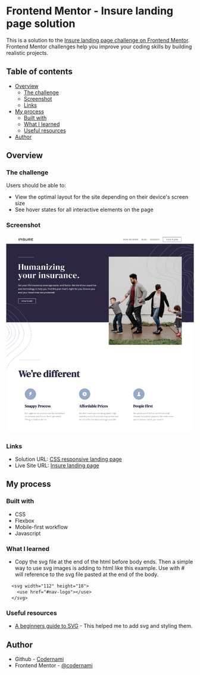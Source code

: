 # Frontend Mentor - Insure landing page solution

This is a solution to the [Insure landing page challenge on Frontend Mentor](https://www.frontendmentor.io/challenges/insure-landing-page-uTU68JV8). Frontend Mentor challenges help you improve your coding skills by building realistic projects. 

## Table of contents

- [Overview](#overview)
  - [The challenge](#the-challenge)
  - [Screenshot](#screenshot)
  - [Links](#links)
- [My process](#my-process)
  - [Built with](#built-with)
  - [What I learned](#what-i-learned)
  - [Useful resources](#useful-resources)
- [Author](#author)



## Overview

### The challenge

Users should be able to:

- View the optimal layout for the site depending on their device's screen size
- See hover states for all interactive elements on the page

### Screenshot

![Screenshot intro](./design/screenshot1.png)



### Links

- Solution URL: [CSS responsive landing page](https://www.frontendmentor.io/challenges/insure-landing-page-uTU68JV8/hub/css-responsive-landing-page-IKFsCYL5BU)
- Live Site URL: [Insure landing page](https://codernami.github.io/insure-landing-page/)

## My process

### Built with

- CSS 
- Flexbox
- Mobile-first workflow
- Javascript


### What I learned

- Copy the svg file at the end of the html before body ends. Then a simple way to use svg images is adding to html like this example. Use with # will reference to the svg file pasted at the end of the body.

```
  <svg width="112" height="18">
    <use href="#nav-logo"></use>
  </svg>  
```


### Useful resources

- [A beginners guide to SVG](https://youtu.be/ZJSCl6XEdP8) - This helped me to add svg and styling them.

## Author

- Github - [Codernami](https://github.com/codernami)
- Frontend Mentor - [@codernami](https://www.frontendmentor.io/profile/codernami)
